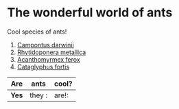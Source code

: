 # The wonderful world of ants

Cool species of ants!
1. [Campontus darwinii](./Images/casent_o191696_Campontus-darwinii.jpg)
2. [Rhytidoponera metallica](./Images/casent_0172345_Rhytidoponera-metallica.jpg)
3. [Acanthomyrmex ferox](./Images/casent_0901788_p_1_high_Acanthomyrmex-ferox.jpg)
4. [Cataglyphus fortis](./Images/casent_0906296_p_1_high_Cataglyphis-fortis.jpg)

|Are | ants | cool?|
|---|:---:|---|
|**Yes**| they :| are!:|
